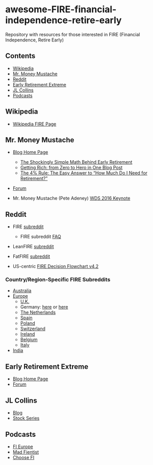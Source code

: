 # awesome-FIRE-financial-independence-retire-early

Repository with resources for those interested in FIRE (Financial Independence, Retire Early)

## Contents
- [Wikipedia](#wikipedia)
- [Mr. Money Mustache](#mr-money-mustache)
- [Reddit](#reddit)
- [Early Retirement Extreme](#early-retirement-extreme)
- [JL Collins](#jl-collins)
- [Podcasts](#podcasts)

## Wikipedia
- [Wikipedia FIRE Page](https://www.wikiwand.com/en/FIRE_movement)

## Mr. Money Mustache
- [Blog Home Page](https://www.mrmoneymustache.com)
  - [The Shockingly Simple Math Behind Early Retirement](https://www.mrmoneymustache.com/2012/01/13/the-shockingly-simple-math-behind-early-retirement)
  - [Getting Rich: from Zero to Hero in One Blog Post](https://www.mrmoneymustache.com/2013/02/22/getting-rich-from-zero-to-hero-in-one-blog-post)
  - [The 4% Rule: The Easy Answer to “How Much Do I Need for Retirement?”](https://www.mrmoneymustache.com/2012/05/29/how-much-do-i-need-for-retirement/)
- [Forum](https://forum.mrmoneymustache.com/)

- Mr. Money Mustache (Pete Adeney) [WDS 2016 Keynote](https://youtu.be/8BDWih309wc)

## Reddit
- FIRE [subreddit](https://www.reddit.com/r/financialindependence)
  - FIRE subreddit [FAQ](https://www.reddit.com/r/financialindependence/wiki/faq)
- LeanFIRE [subreddit](https://www.reddit.com/r/leanfire/)
- FatFIRE [subreddit](https://www.reddit.com/r/fatFIRE/)

- US-centric [FIRE Decision Flowchart v4.2](https://u.cubeupload.com/demonlesondledon/FIREFlowChart.png)

### Country/Region-Specific FIRE Subreddits
- [Australia](https://www.reddit.com/r/fiaustralia/)
- [Europe](https://www.reddit.com/r/EuropeFIRE/)
  - [U.K.](https://www.reddit.com/r/FIREUK/)
  - Germany: [here](https://www.reddit.com/r/fireGermany/) or [here](https://www.reddit.com/r/Finanzen/)
  - [The Netherlands](https://www.reddit.com/r/DutchFIRE/)
  - [Spain](https://www.reddit.com/r/SpainFIRE/)
  - [Poland](https://www.reddit.com/r/PolandFIRE/)
  - [Switzerland](https://www.reddit.com/r/SwissFIRE/)
  - [Ireland](https://www.reddit.com/r/iefire/)
  - [Belgium](https://www.reddit.com/r/BEFire/)
  - [Italy](https://www.reddit.com/r/FireIT/)
- [India](https://www.reddit.com/r/FIREIndia/)

## Early Retirement Extreme
- [Blog Home Page](http://earlyretirementextreme.com/)
- [Forum](https://forum.earlyretirementextreme.com/)

## JL Collins
- [Blog](https://jlcollinsnh.com/)
- [Stock Series](https://jlcollinsnh.com/stock-series/)

## Podcasts
- [FI Europe](https://financial-independence.eu/)
- [Mad Fientist](https://www.madfientist.com/podcast/)
- [Choose FI](https://www.choosefi.com/listen/choose-fi-podcast/)
